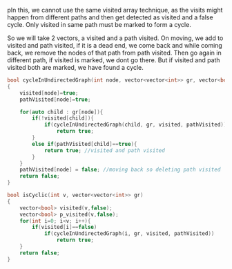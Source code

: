 pIn this, we cannot use the same visited array technique, as the visits might happen from different paths and then get detected as visited and a false cycle.
Only visited in same path must be marked to form a cycle.

So we will take 2 vectors, a visited and a path visited.
On moving, we add to visited and path visited, if it is a dead end, we come back and while coming back, we remove the nodes of that path from path visited.
Then go again in different path, if visited is marked, we dont go there. But if visited and path visited both are marked, we have found a cycle.

```C++
bool cycleInUndirectedGraph(int node, vector<vector<int>> gr, vector<bool>& visited, vector<bool>& pathVisited))
{
	visited[node]=true;
	pathVisited[node]=true;

	for(auto child : gr[node]){
		if(!visited[child]){
			if(cycleInUndirectedGraph(child, gr, visited, pathVisited)) //child found the cycle
				return true;
		}
		else if(pathVisited[child]==true){
			return true; //visited and path visited
		}
	}
	pathVisited[node] = false; //moving back so deleting path visited
	return false;
}

bool isCyclic(int v, vector<vector<int>> gr)
{
	vector<bool> visited(v,false);
	vector<bool> p_visited(v,false);
	for(int i=0; i<v; i++){
		if(visited[i]==false)
			if(cycleInUndirectedGraph(i, gr, visited, pathVisited))
				return true;
	}
	return false;
}
```

